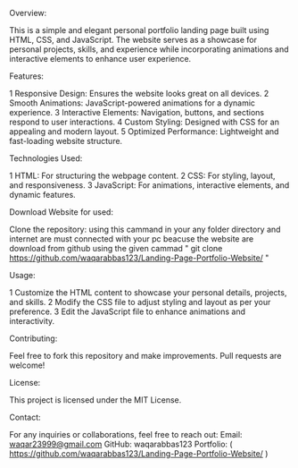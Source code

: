 Overview:

This is a simple and elegant personal portfolio landing page built using HTML, CSS, and JavaScript. The website serves as a showcase for personal projects, skills, and experience while incorporating animations and interactive elements to enhance user experience.

Features:

  1 Responsive Design: Ensures the website looks great on all devices.
  2 Smooth Animations: JavaScript-powered animations for a dynamic experience.
  3 Interactive Elements: Navigation, buttons, and sections respond to user interactions.
  4 Custom Styling: Designed with CSS for an appealing and modern layout.
  5 Optimized Performance: Lightweight and fast-loading website structure.

Technologies Used:

  1 HTML: For structuring the webpage content.
  2 CSS: For styling, layout, and responsiveness.
  3 JavaScript: For animations, interactive elements, and dynamic features.

Download Website for used:

Clone the repository: using this cammand in your any folder directory and internet are must connected with your pc beacuse the website are download from github using the given cammad 
                                                                                                                                                                                             " git clone https://github.com/waqarabbas123/Landing-Page-Portfolio-Website/ "

Usage:

   1 Customize the HTML content to showcase your personal details, projects, and skills.
   2 Modify the CSS file to adjust styling and layout as per your preference.
   3 Edit the JavaScript file to enhance animations and interactivity.

Contributing:

Feel free to fork this repository and make improvements. Pull requests are welcome!

License:

This project is licensed under the MIT License.

Contact:

For any inquiries or collaborations, feel free to reach out:
Email: waqar23999@gmail.com
GitHub: waqarabbas123
Portfolio: ( https://github.com/waqarabbas123/Landing-Page-Portfolio-Website/ )












